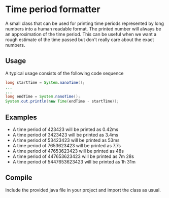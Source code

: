 # Time period formatter

A small class that can be used for printing time periods represented by long numbers into a human readable format. The printed number will always be an approximation of the time period. This can be useful when we want a rough estimate of the time passed but don't really care about the exact numbers.

## Usage

A typical usage consists of the following code sequence

```java
long startTime = System.nanoTime();
...
...
long endTime = System.nanoTime();
System.out.println(new Time(endTime - startTime));

```

## Examples

* A time period of 423423 will be printed as 0.42ms
* A time period of 3423423 will be printed as 3.4ms
* A time period of 53423423 will be printed as 53ms
* A time period of 7653623423 will be printed as 7.7s
* A time period of 47653623423 will be printed as 48s
* A time period of 447653623423 will be printed as 7m 28s
* A time period of 5447653623423 will be printed as 1h 31m

## Compile

Include the provided java file in your project and import the class as usual.
